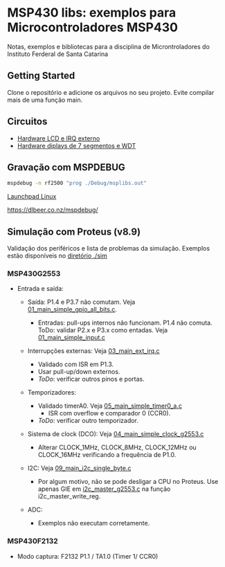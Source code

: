 # MSP430 libs: exemplos para Microcontroladores MSP430

Notas, exemplos e bibliotecas para a disciplina de Microntroladores do Instituto Ferderal de Santa Catarina

## Getting Started

Clone o repositório e adicione os arquivos no seu projeto. Evite compilar mais de uma função main.

## Circuitos


- [Hardware LCD e IRQ externo](./figuras/display_irq.png)
- [Hardware diplays de 7 segmentos e WDT](./figuras/wdt_disp.png)


## Gravação com MSPDEBUG

```bash
mspdebug -n rf2500 "prog ./Debug/msplibs.out"
```

[Launchpad Linux](https://hackaday.com/2010/08/11/how-to-launchpad-programming-with-linux/)


https://dlbeer.co.nz/mspdebug/


## Simulação com Proteus (v8.9)

Validação dos periféricos e lista de problemas da simulação. Exemplos estão disponíveis no [diretório ./sim](./sim/)

###  MSP430G2553

  - Entrada e saída:
    - Saída: P1.4 e P3.7 não comutam. Veja [01_main_simple_gpio_all_bits.c](./01_main_simple_gpio_all_bits.c).

      - Entradas: pull-ups internos não funcionam. P1.4 não comuta. ToDo: validar P2.x e P3.x como entadas. Veja [01_main_simple_input.c](./01_main_simple_input.c)

     - Interrupções externas: Veja [03_main_ext_irq.c](./03_main_ext_irq.c)
        - Validado com ISR em P1.3.
        - Usar pull-up/down externos.
        - _ToDo_: verificar outros pinos e portas.

    - Temporizadores:
      - Validado timerA0. Veja [05_main_simple_timer0_a.c](./05_main_simple_timer0_a.c)
        - ISR com overflow e comparador 0 (CCR0).
      - _ToDo_: verificar outro temporizador.


    - Sistema de clock (DCO): Veja [04_main_simple_clock_g2553.c](./04_main_simple_clock_g2553.c)
      - Alterar CLOCK_1MHz, CLOCK_8MHz, CLOCK_12MHz ou CLOCK_16MHz verificando a frequência de P1.0.


    - I2C: Veja [09_main_i2c_single_byte.c](./09_main_i2c_single_byte.c)
      - Por algum motivo, não se pode desligar a CPU no Proteus. Use apenas GIE em [i2c_master_g2553.c](./i2c_master_g2553.c) na função i2c_master_write_reg.

    - ADC:
      - Exemplos não executam corretamente. 


###  MSP430F2132

  - Modo captura: F2132 P1.1 / TA1.0  (Timer 1/ CCR0)
